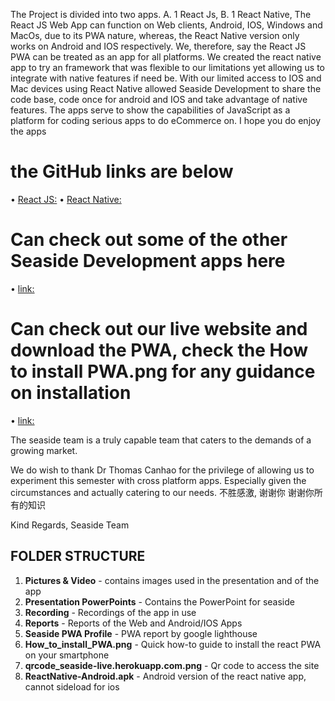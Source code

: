The Project is divided into two apps. 
A.	1 React Js,
B.	1 React Native,
The React JS Web App can function on Web clients, Android, IOS, Windows and MacOs, due to its PWA nature, whereas, the React Native version only works on Android and IOS respectively. We, therefore, say the React JS PWA can be treated as an app for all platforms. We created the react native app to try an framework that was flexible to our limitations yet allowing us to integrate with native features if need be. With our limited access to IOS and Mac devices using React Native allowed Seaside Development to share the code base, code once for android and IOS and take advantage of native features. The apps serve to show the capabilities of JavaScript as a platform for coding serious apps to do eCommerce on. I hope you do enjoy the apps

# the GitHub links are below
  •	[React JS:](https://github.com/Seaside-Development/WebApp-store)
  •	[React Native:](https://github.com/Seaside-Development/Android-ios-store) 
# Can check out some of the other Seaside Development apps here
  •	[link:](https://github.com/Seaside-Development)
# Can check out our live website and download the PWA, check the How to install PWA.png for any guidance on installation
  •	[link:](http://seaside-live.herokuapp.com/)

The seaside team is a truly capable team that caters to the demands of a growing market.

We do wish to thank Dr Thomas Canhao for the privilege of allowing us to experiment this semester with cross platform apps. Especially given the circumstances and actually catering to our needs. 
不胜感激, 谢谢你
谢谢你所有的知识

Kind Regards,
Seaside Team

## FOLDER STRUCTURE
1. __Pictures & Video__ - contains images used in the presentation and of the app
2. __Presentation PowerPoints__ - Contains the PowerPoint for seaside
3. __Recording__ - Recordings of the app in use
4. __Reports__ - Reports of the Web and Android/IOS Apps
5. __Seaside PWA Profile__ - PWA report by google lighthouse
6. __How_to_install_PWA.png__ - Quick how-to guide to install the react PWA on your smartphone
7. __qrcode_seaside-live.herokuapp.com.png__ - Qr code to access the site
8. __ReactNative-Android.apk__ - Android version of the react native app, cannot sideload for ios
